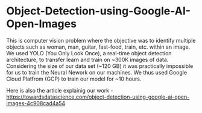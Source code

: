 # Object-Detection-using-Google-AI-Open-Images

This is computer vision problem where the objective was to identify multiple objects such as woman, man, guitar, fast-food, train, etc. within an image. We used YOLO (You Only Look Once), a real-time object detection architecture, to transfer learn and train on ~300K images of data. Considering the size of our data set (~120 GB) it was practically impossible for us to train the Neural Nework on our machines. We thus  used Google Cloud Platfrom (GCP) to train our model for ~10 hours. 

Here is also the article explainig our work - https://towardsdatascience.com/object-detection-using-google-ai-open-images-4c908cad4a54
